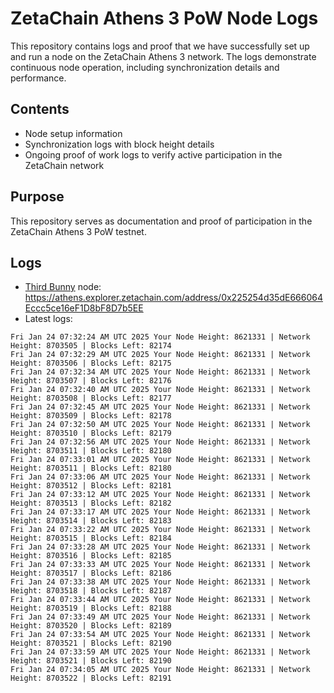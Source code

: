 # ZetaChain Athens 3 PoW Node Logs
This repository contains logs and proof that we have successfully set up and run a node on the ZetaChain Athens 3 network. The logs demonstrate continuous node operation, including synchronization details and performance.

## Contents
- Node setup information
- Synchronization logs with block height details
- Ongoing proof of work logs to verify active participation in the ZetaChain network

## Purpose
This repository serves as documentation and proof of participation in the ZetaChain Athens 3 PoW testnet.

## Logs

- [Third Bunny](https://thirdbunny.xyz/) node: https://athens.explorer.zetachain.com/address/0x225254d35dE666064Eccc5ce16eF1D8bF8D7b5EE
- Latest logs:
```
Fri Jan 24 07:32:24 AM UTC 2025 Your Node Height: 8621331 | Network Height: 8703505 | Blocks Left: 82174
Fri Jan 24 07:32:29 AM UTC 2025 Your Node Height: 8621331 | Network Height: 8703506 | Blocks Left: 82175
Fri Jan 24 07:32:34 AM UTC 2025 Your Node Height: 8621331 | Network Height: 8703507 | Blocks Left: 82176
Fri Jan 24 07:32:40 AM UTC 2025 Your Node Height: 8621331 | Network Height: 8703508 | Blocks Left: 82177
Fri Jan 24 07:32:45 AM UTC 2025 Your Node Height: 8621331 | Network Height: 8703509 | Blocks Left: 82178
Fri Jan 24 07:32:50 AM UTC 2025 Your Node Height: 8621331 | Network Height: 8703510 | Blocks Left: 82179
Fri Jan 24 07:32:56 AM UTC 2025 Your Node Height: 8621331 | Network Height: 8703511 | Blocks Left: 82180
Fri Jan 24 07:33:01 AM UTC 2025 Your Node Height: 8621331 | Network Height: 8703511 | Blocks Left: 82180
Fri Jan 24 07:33:06 AM UTC 2025 Your Node Height: 8621331 | Network Height: 8703512 | Blocks Left: 82181
Fri Jan 24 07:33:12 AM UTC 2025 Your Node Height: 8621331 | Network Height: 8703513 | Blocks Left: 82182
Fri Jan 24 07:33:17 AM UTC 2025 Your Node Height: 8621331 | Network Height: 8703514 | Blocks Left: 82183
Fri Jan 24 07:33:22 AM UTC 2025 Your Node Height: 8621331 | Network Height: 8703515 | Blocks Left: 82184
Fri Jan 24 07:33:28 AM UTC 2025 Your Node Height: 8621331 | Network Height: 8703516 | Blocks Left: 82185
Fri Jan 24 07:33:33 AM UTC 2025 Your Node Height: 8621331 | Network Height: 8703517 | Blocks Left: 82186
Fri Jan 24 07:33:38 AM UTC 2025 Your Node Height: 8621331 | Network Height: 8703518 | Blocks Left: 82187
Fri Jan 24 07:33:44 AM UTC 2025 Your Node Height: 8621331 | Network Height: 8703519 | Blocks Left: 82188
Fri Jan 24 07:33:49 AM UTC 2025 Your Node Height: 8621331 | Network Height: 8703520 | Blocks Left: 82189
Fri Jan 24 07:33:54 AM UTC 2025 Your Node Height: 8621331 | Network Height: 8703521 | Blocks Left: 82190
Fri Jan 24 07:33:59 AM UTC 2025 Your Node Height: 8621331 | Network Height: 8703521 | Blocks Left: 82190
Fri Jan 24 07:34:05 AM UTC 2025 Your Node Height: 8621331 | Network Height: 8703522 | Blocks Left: 82191
```
